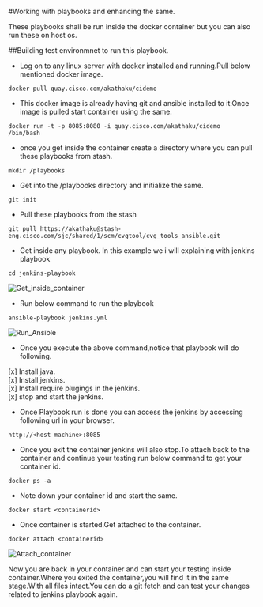 #Working with playbooks and enhancing the same.

These playbooks  shall be run inside the docker container but you can also run these on host os.

##Building test environmnet to run this playbook.

- Log on to any linux server with  docker installed and running.Pull below mentioned docker image. <br>

```
docker pull quay.cisco.com/akathaku/cidemo
```

- This docker image is already having git and ansible installed to it.Once image is pulled start  container using the same.<br>

```
docker run -t -p 8085:8080 -i quay.cisco.com/akathaku/cidemo  /bin/bash
```

- once you get inside the container create a directory where you can pull these playbooks from stash.<br>

```
mkdir /playbooks
```

- Get into the  /playbooks directory and  initialize the same.<br>

```
git init
```

- Pull these  playbooks from the stash <br>

```
git pull https://akathaku@stash-eng.cisco.com/sjc/shared/1/scm/cvgtool/cvg_tools_ansible.git 
```

- Get inside any  playbook. In this example we i will explaining with jenkins playbook <br>

```
cd jenkins-playbook
```
![Get_inside_container](https://stash-eng.cisco.com/sjc/shared/1/projects/CVGTOOL/repos/cvg_tools_ansible/browse/images/Inside_container.png?raw)
<br>
- Run below command to run the playbook <br>

```
ansible-playbook jenkins.yml
```
![Run_Ansible](https://stash-eng.cisco.com/sjc/shared/1/projects/CVGTOOL/repos/cvg_tools_ansible/browse/images/Ansible_run.png?raw)
<br>


- Once you execute the above command,notice that playbook will do following.

[x] Install java.<br>
[x] Install jenkins.<br>
[x] Install require plugings in the jenkins.<br>
[x] stop and start the jenkins.<br>

- Once Playbook run is done you can access the jenkins by accessing following url in your browser.<br>

```
http://<host machine>:8085
```

- Once you exit the  container jenkins will also stop.To attach back to the container and continue your testing  run below command to get your container id. <br>

```
docker ps -a
```

- Note down your container id and start the same. <br>

```
docker start <containerid>
```

- Once container is started.Get attached to the container. <br>

```
docker attach <containerid>
```
![Attach_container](https://stash-eng.cisco.com/sjc/shared/1/projects/CVGTOOL/repos/cvg_tools_ansible/browse/images/docker_container.png?raw)
<br>

Now you are back in your container and  can  start your testing  inside container.Where you exited the container,you will find it in the same stage.With all files intact.You can do a git fetch and can test your changes related to jenkins playbook again.<br>

